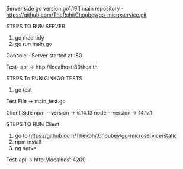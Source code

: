 Server side
go version go1.19.1
main repository - https://github.com/TheRohitChoubey/go-microservice.git

STEPS TO RUN SERVER
1. go mod tidy
2. go run main.go

Console - Server started at :80

Test- api -> http://localhost:80/health

STEPS To RUN GINKGO TESTS
1. go test

Test File -> main_test.go

Client Side
npm --version -> 6.14.13
node --version -> 14.17.1

STEPS TO RUN Client
1. go to https://github.com/TheRohitChoubey/go-microservice/static
2. npm install
3. ng serve

Test-api -> http://localhost:4200